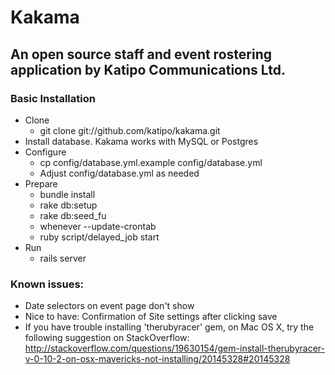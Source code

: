 # Kakama
## An open source staff and event rostering application by Katipo Communications Ltd.

### Basic Installation
* Clone
  * git clone git://github.com/katipo/kakama.git
* Install database. Kakama works with MySQL or Postgres
* Configure
  * cp config/database.yml.example config/database.yml
  * Adjust config/database.yml as needed
* Prepare
  * bundle install
  * rake db:setup
  * rake db:seed_fu
  * whenever --update-crontab
  * ruby script/delayed_job start
* Run
  * rails server

### Known issues:
* Date selectors on event page don't show
* Nice to have: Confirmation of Site settings after clicking save
* If you have trouble installing 'therubyracer' gem, on Mac OS X, try the
  following suggestion on StackOverflow:
    http://stackoverflow.com/questions/19630154/gem-install-therubyracer-v-0-10-2-on-osx-mavericks-not-installing/20145328#20145328
